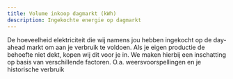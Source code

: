 ```yaml
---
title: Volume inkoop dagmarkt (kWh)
description: Ingekochte energie op dagmarkt
---
```


De hoeveelheid elektriciteit die wij namens jou hebben ingekocht op de day-ahead markt om aan je verbruik te voldoen. Als je eigen productie de behoefte niet dekt, kopen wij dit voor je in. We maken hierbij een inschatting op basis van verschillende factoren. O.a. weersvoorspellingen en je historische verbruik 
